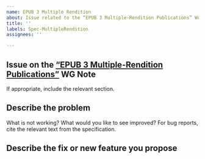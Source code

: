 ```yaml
---
name: EPUB 3 Multiple Rendition
about: Issue related to the “EPUB 3 Multiple-Rendition Publications” Working Group Note
title: ''
labels: Spec-MultipleRendition
assignees: ''

---
```


## Issue on the [“EPUB 3 Multiple-Rendition Publications”](https://www.w3.org/TR/epub-multi-rend/) WG Note

If appropriate, include the relevant section.

## Describe the problem 

What is not working? What would you like to see improved? For bug reports, cite the relevant text from the specification.

## Describe the fix or new feature you propose

